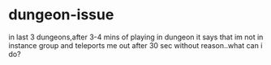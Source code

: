 # dungeon-issue
in last 3 dungeons,after 3-4 mins of playing in dungeon it says that im not in instance group and teleports me out after 30 sec without reason..what can i do?
